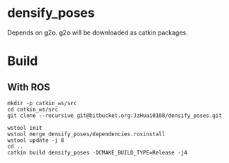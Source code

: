 # densify_poses

Depends on g2o.
g2o will be downloaded as catkin packages.

# Build

## With ROS
```
mkdir -p catkin_ws/src
cd catkin_ws/src
git clone --recursive git@bitbucket.org:JzHuai0108/densify_poses.git

wstool init
wstool merge densify_poses/dependencies.rosinstall
wstool update -j 8
cd ..
catkin build densify_poses -DCMAKE_BUILD_TYPE=Release -j4

```

